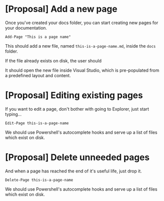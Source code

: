 # [Proposal] Add a new page

Once you've created your docs folder, you can start creating new pages for your documentation.

`Add-Page "This is a page name"`

This should add a new file, named `this-is-a-page-name.md`, inside the `docs` folder.

If the file already exists on disk, the user should

It should open the new file inside Visual Studio, which is pre-populated from a predefined layout and content.

# [Proposal] Editing existing pages

If you want to edit a page, don't bother with going to Explorer, just start typing...

`Edit-Page this-is-a-page-name`

We should use Powershell's autocomplete hooks and serve up a list of files which exist on disk.

# [Proposal] Delete unneeded pages

And when a page has reached the end of it's useful life, just drop it.

`Delete-Page this-is-a-page-name`

We should use Powershell's autocomplete hooks and serve up a list of files which exist on disk.